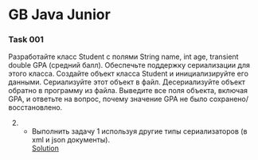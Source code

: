 # GB Java Junior
### Task 001
Разработайте класс Student с полями String name, int age, transient double GPA (средний балл).
Обеспечьте поддержку сериализации для этого класса.
Создайте объект класса Student и инициализируйте его данными.
Сериализуйте этот объект в файл.
Десериализуйте объект обратно в программу из файла.
Выведите все поля объекта, включая GPA, и ответьте на вопрос,
почему значение GPA не было сохранено/восстановлено.

2. * Выполнить задачу 1 используя другие типы сериализаторов (в xml и json документы).  
[Solution](src/main/java/com/zergatstage/seminar03/task01/Controller.java)